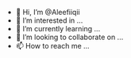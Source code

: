 - 👋 Hi, I’m @Aleefiiqii
- 👀 I’m interested in ...
- 🌱 I’m currently learning ...
- 💞️ I’m looking to collaborate on ...
- 📫 How to reach me ...

<!---
Aleefiiqii/Aleefiiqii is a ✨ special ✨ repository because its `README.md` (this file) appears on your GitHub profile.
You can click the Preview link to take a look at your changes.
--->

